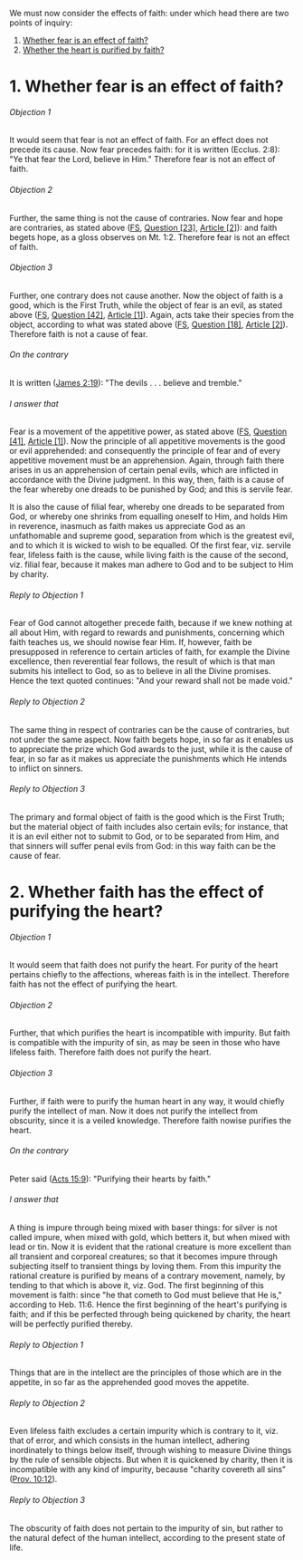 We must now consider the effects of faith: under which head there are two points of inquiry:  

1. [ Whether fear is an effect of faith?](#1.%20Whether%20fear%20is%20an%20effect%20of%20faith?)
2. [ Whether the heart is purified by faith?](#2.%20Whether%20faith%20has%20the%20effect%20of%20purifying%20the%20heart?)



# 1. Whether fear is an effect of faith? 

###### Objection 1
It would seem that fear is not an effect of faith. For an effect does not precede its cause. Now fear precedes faith: for it is written (Ecclus. 2:8): "Ye that fear the Lord, believe in Him." Therefore fear is not an effect of faith.  

###### Objection 2
Further, the same thing is not the cause of contraries. Now fear and hope are contraries, as stated above ([FS](../FS.html), [Question \[23\]](../FS/FS023.html#FSQ23OUTP1), [Article \[2\]](../FS/FS023.html#FSQ23A2THEP1)): and faith begets hope, as a gloss observes on Mt. 1:2. Therefore fear is not an effect of faith.  

###### Objection 3
Further, one contrary does not cause another. Now the object of faith is a good, which is the First Truth, while the object of fear is an evil, as stated above ([FS](../FS.html), [Question \[42\]](../FS/FS042.html#FSQ42OUTP1), [Article \[1\]](../FS/FS042.html#FSQ42A1THEP1)). Again, acts take their species from the object, according to what was stated above ([FS](../FS.html), [Question \[18\]](../FS/FS018.html#FSQ18OUTP1), [Article \[2\]](../FS/FS018.html#FSQ18A2THEP1)). Therefore faith is not a cause of fear.  

###### On the contrary
It is written ([James 2:19](http://bible.gospelcom.net/bible?James+2:19)): "The devils . . . believe and tremble."  

###### I answer that
Fear is a movement of the appetitive power, as stated above ([FS](../FS.html), [Question \[41\]](../FS/FS041.html#FSQ41OUTP1), [Article \[1\]](../FS/FS041.html#FSQ41A1THEP1)). Now the principle of all appetitive movements is the good or evil apprehended: and consequently the principle of fear and of every appetitive movement must be an apprehension. Again, through faith there arises in us an apprehension of certain penal evils, which are inflicted in accordance with the Divine judgment. In this way, then, faith is a cause of the fear whereby one dreads to be punished by God; and this is servile fear.  

It is also the cause of filial fear, whereby one dreads to be separated from God, or whereby one shrinks from equalling oneself to Him, and holds Him in reverence, inasmuch as faith makes us appreciate God as an unfathomable and supreme good, separation from which is the greatest evil, and to which it is wicked to wish to be equalled. Of the first fear, viz. servile fear, lifeless faith is the cause, while living faith is the cause of the second, viz. filial fear, because it makes man adhere to God and to be subject to Him by charity.  

###### Reply to Objection 1
Fear of God cannot altogether precede faith, because if we knew nothing at all about Him, with regard to rewards and punishments, concerning which faith teaches us, we should nowise fear Him. If, however, faith be presupposed in reference to certain articles of faith, for example the Divine excellence, then reverential fear follows, the result of which is that man submits his intellect to God, so as to believe in all the Divine promises. Hence the text quoted continues: "And your reward shall not be made void."  

###### Reply to Objection 2
The same thing in respect of contraries can be the cause of contraries, but not under the same aspect. Now faith begets hope, in so far as it enables us to appreciate the prize which God awards to the just, while it is the cause of fear, in so far as it makes us appreciate the punishments which He intends to inflict on sinners.  

###### Reply to Objection 3
The primary and formal object of faith is the good which is the First Truth; but the material object of faith includes also certain evils; for instance, that it is an evil either not to submit to God, or to be separated from Him, and that sinners will suffer penal evils from God: in this way faith can be the cause of fear.  




# 2. Whether faith has the effect of purifying the heart? 

###### Objection 1
It would seem that faith does not purify the heart. For purity of the heart pertains chiefly to the affections, whereas faith is in the intellect. Therefore faith has not the effect of purifying the heart.  

###### Objection 2
Further, that which purifies the heart is incompatible with impurity. But faith is compatible with the impurity of sin, as may be seen in those who have lifeless faith. Therefore faith does not purify the heart.  

###### Objection 3
Further, if faith were to purify the human heart in any way, it would chiefly purify the intellect of man. Now it does not purify the intellect from obscurity, since it is a veiled knowledge. Therefore faith nowise purifies the heart.  

###### On the contrary
Peter said ([Acts 15:9](http://bible.gospelcom.net/bible?Acts+15:9)): "Purifying their hearts by faith."  

###### I answer that
A thing is impure through being mixed with baser things: for silver is not called impure, when mixed with gold, which betters it, but when mixed with lead or tin. Now it is evident that the rational creature is more excellent than all transient and corporeal creatures; so that it becomes impure through subjecting itself to transient things by loving them. From this impurity the rational creature is purified by means of a contrary movement, namely, by tending to that which is above it, viz. God. The first beginning of this movement is faith: since "he that cometh to God must believe that He is," according to Heb. 11:6. Hence the first beginning of the heart's purifying is faith; and if this be perfected through being quickened by charity, the heart will be perfectly purified thereby.  

###### Reply to Objection 1
Things that are in the intellect are the principles of those which are in the appetite, in so far as the apprehended good moves the appetite.  

###### Reply to Objection 2
Even lifeless faith excludes a certain impurity which is contrary to it, viz. that of error, and which consists in the human intellect, adhering inordinately to things below itself, through wishing to measure Divine things by the rule of sensible objects. But when it is quickened by charity, then it is incompatible with any kind of impurity, because "charity covereth all sins" ([Prov. 10:12](http://bible.gospelcom.net/bible?Prov++10:12)).  

###### Reply to Objection 3
The obscurity of faith does not pertain to the impurity of sin, but rather to the natural defect of the human intellect, according to the present state of life.